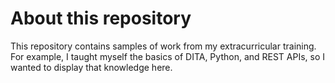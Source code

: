 # About this repository

This repository contains samples of work from my extracurricular training. For example, I taught myself the basics of DITA, Python, and REST APIs, so I wanted to display that knowledge here.
